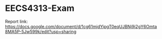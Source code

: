 # EECS4313-Exam

Report link: https://docs.google.com/document/d/1cg61mjdYipgT0eqUJBNj9j2gY6Omta8MA5P-5Jw599k/edit?usp=sharing
